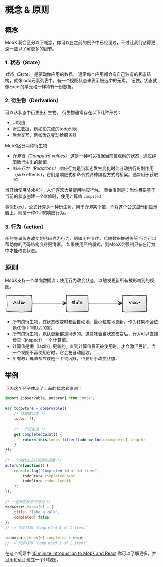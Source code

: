# 概念 & 原则

## 概念

MobX 将会区分以下概念，你可以在之前的例子中已经见过，不过让我们钻得更深一些以了解更多的细节。

### 1. 状态（State）

_状态（State）_ 是驱动你应用的数据。
通常每个应用都会有自己独有的状态结构，就像todo元素列表中，有一个视图状态来表示被选中的元素。
记住，状态就像Excel的单元格一样持有一份数据。

### 2. 衍生物（Derivation）

可以从状态中衍生出衍生物。
衍生物通常存在以下几种形式：

* UI视图
* 衍生数据，例如没完成的todo列表
* 后台交互，例如发送变动给服务器

MobX区分两种衍生物

* *计算值（Computed values）* 这是一种可以根据当前被观察的状态，通过纯函数衍生出的新值。
* *响应行为（Reactions）* 响应行为是当状态发生变化时会自动执行的副作用（side effects），它们是响应式和命令式两种编程方式的桥梁。通常用于获取I/O

当开始使用MobX时，人们喜欢大量使用响应行为。
黄金准则是：当你想要基于当前的状态创建一个新值时，使用计算值 `computed`

类似Excel，公式计算是一种衍生物，用于*计算*某个值，而将这个公式显示到显示器上，则是一种GUI的响应行为。


### 3. 行为（action）

任何导致状态改变的代码称为行为。例如用户事件、后端数据推送等等
行为可以帮助你的代码结构变得更清晰。
如果使用严格模式，则MobX会强制只有在行为中才能改变状态。



## 原则

MobX支持一个单向数据流：使用行为改变状态，以触发更新所有被影响到的视图。

![Action, State, View](../images/action-state-view.png)

* 所有的衍生物，在状态改变时都会自动地、最小粒度地更新。作为结果不会依赖任何中间形式的值。
* 所有的衍生物，默认更新都是同步的。这意味着当状态改变后，行为可以直接检查（inspect）一个计算值。
* 计算值是懒（lazily）更新的。直到计算值真正被使用时，才会激活更新。当一个视图不再使用它时，它会被自动回收。
* 所有的计算值都应该是一个纯函数，不要用于改变状态。

## 举例

下面这个例子体现了上面的概念和原则：

```javascript
import {observable, autorun} from 'mobx';

var todoStore = observable({
	/* 可观察状态 */
	todos: [],

	/* 一个衍生值 */
	get completedCount() {
		return this.todos.filter(todo => todo.completed).length;
	}
});

/* 一个对状态进行观察的函数 */
autorun(function() {
	console.log("Completed %d of %d items",
		todoStore.completedCount,
		todoStore.todos.length
	);
});

/* 一些改变状态的行为 */
todoStore.todos[0] = {
	title: "Take a walk",
	completed: false
};
// -> 同步打印 'Completed 0 of 1 items'

todoStore.todos[0].completed = true;
// -> 同步打印 'Completed 1 of 1 items'

```

在这个视频中 [10 minute introduction to MobX and React](https://MobXjs.github.io/MobX/getting-started.html) 你可以了解更多，并且用[React](https://facebook.github.io/react/) 建立一个UI视图。
